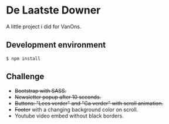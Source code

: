 # De Laatste Downer
A little project i did for VanOns.

## Development environment
```
$ npm install
```

## Challenge
* ~~Bootstrap with SASS.~~
* ~~Newsletter popup after 10 seconds.~~
* ~~Buttons: "Lees verder" and "Ga verder" with scroll animation.~~
* ~~Footer~~ with a changing background color on scroll.
* Youtube video embed without black borders.
